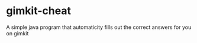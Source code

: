 # gimkit-cheat
A simple java program that automaticity fills out the correct answers for you on gimkit
